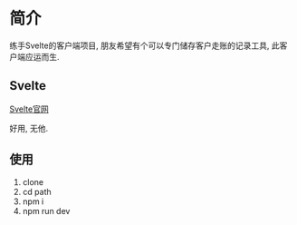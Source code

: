 # 简介
练手Svelte的客户端项目, 朋友希望有个可以专门储存客户走账的记录工具, 此客户端应运而生.

## Svelte

[Svelte官网](svelte.dv)

好用, 无他.

## 使用

1. clone
2. cd path
3. npm i
4. npm run dev
